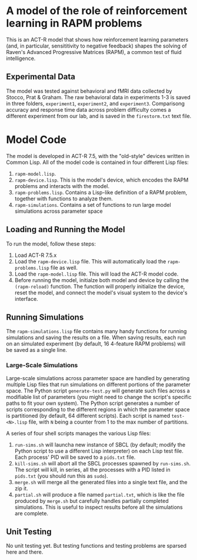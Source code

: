 # A model of the role of reinforcement learning in RAPM problems 

This is an ACT-R model that shows how reinforcement learning
parameters (and, in particular, sensititivity to negative feedback)
shapes the solving of Raven's Advanced Progressive Matrices (RAPM), a
common test of fluid intelligence.

## Experimental Data

The model was tested against behavioral and fMRI data collected by
Stocco, Prat & Graham. The raw behavioral data in experiments 1-3 is
saved in three folders, `experiment1`, `experiment2`, and
`experiment3`. Comparisong accuracy and response time data across
problem difficulty comes a different experiment from our lab, and is
saved in the `firestorm.txt` text file. 

# Model Code

The model is developed in ACT-R 7.5, with the "old-style" devices
written in Common Lisp.  All of the model code is contained in four
different Lisp files:

  1.  `rapm-model.lisp`.
  2.  `rapm-device.lisp`. This is the model's device, which encodes
  the RAPM problems and interacts with the model.
  3.  `rapm-problems.lisp`. Contains a Lisp-like definition of a RAPM
  problem, together with functions to analyze them.
  4.  `rapm-simulations`. Contains a set of functions to run large
  model simulations across parameter space 

## Loading and Running the Model

To run the model, follow these steps:

  1. Load ACT-R 7.5.x
  2. Load the `rapm-device.lisp` file. This will automatically load
  the `rapm-problems.lisp` file as well.
  3. Load the `rapm-model.lisp` file. This will load the ACT-R model
  code.
  4. Before running the model, initialze both model and device by
  calling the `(rapm-reload)` function. The function will properly
  initialize the device, reset the model, and connect the model's
  visual system to the device's interface.
  

## Running Simulations

The `rapm-simulations.lisp` file contains many handy functions for
running simulations and saving the results on a file. When saving
results, each run on an simulated experiment (by default, 16 4-feature
RAPM problems) will be saved as a single line.

### Large-Scale Simulations

Large-scale simulations across parameter space are handled by
generating multiple Lisp files that run simulations on different
portions of the parameter space. The Python script `generate-test.py`
will generate such files across a modifiable list of parameters (you
might need to change the script's specific paths to fit your own 
system). The Python script generates a number of scripts corresponding
to the different regions in which the parameter space is partitioned
(by default, 64 different scripts).  Each script is named
`test-<N>.lisp` file, with `N` being a counter from 1 to the max
number of partitions. 

A series of four shell scripts manages the various Lisp files:

  1. `run-sims.sh` will launcha new instance of SBCL (by default; modify
  the Python script to use a different Lisp interpreter) on each Lisp
  test file. Each process' PID will be saved to a `pids.txt` file.
  2. `kill-sims.sh` will abort all the SBCL processes spawned by
  `run-sims.sh`. The script will kill, in series, all the processes
  with a PID listed in `pids.txt` (you should run this as `sudo`).
  3. `merge.sh` will merge all the generated files into a single text
  file, and the zip it.
  4. `partial.sh` will produce a file named `partial.txt`, which is
  like the file produced by `merge.sh` but carefully handles partially
  completed simulations. This is useful to inspect results before all
  the simulations are complete.


## Unit Testing

No unit testing yet. But testing functions and testing problems are
sparsed here and there.